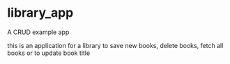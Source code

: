 # library_app

A CRUD example app

this is an application for a library to save new books, delete books, fetch all books or to update book title